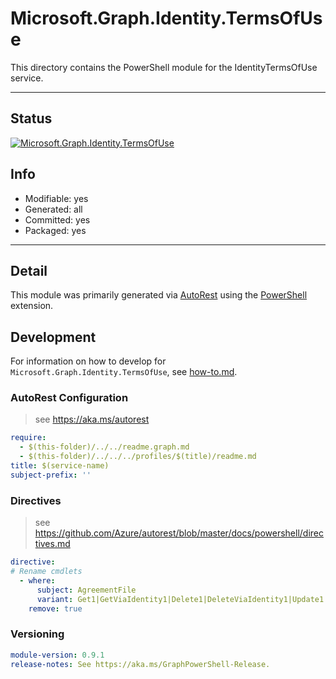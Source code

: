 <!-- region Generated -->
# Microsoft.Graph.Identity.TermsOfUse
This directory contains the PowerShell module for the IdentityTermsOfUse service.

---
## Status
[![Microsoft.Graph.Identity.TermsOfUse](https://img.shields.io/powershellgallery/v/Microsoft.Graph.Identity.TermsOfUse.svg?style=flat-square&label=Microsoft.Graph.Identity.TermsOfUse "Microsoft.Graph.Identity.TermsOfUse")](https://www.powershellgallery.com/packages/Microsoft.Graph.Identity.TermsOfUse/)

## Info
- Modifiable: yes
- Generated: all
- Committed: yes
- Packaged: yes

---
## Detail
This module was primarily generated via [AutoRest](https://github.com/Azure/autorest) using the [PowerShell](https://github.com/Azure/autorest.powershell) extension.

## Development
For information on how to develop for `Microsoft.Graph.Identity.TermsOfUse`, see [how-to.md](how-to.md).
<!-- endregion -->

### AutoRest Configuration

> see https://aka.ms/autorest

``` yaml
require:
  - $(this-folder)/../../readme.graph.md
  - $(this-folder)/../../../profiles/$(title)/readme.md
title: $(service-name)
subject-prefix: ''

```

### Directives

> see https://github.com/Azure/autorest/blob/master/docs/powershell/directives.md

``` yaml
directive:
# Rename cmdlets
  - where:
      subject: AgreementFile
      variant: Get1|GetViaIdentity1|Delete1|DeleteViaIdentity1|Update1|UpdateExpanded1|UpdateViaIdentity1|UpdateViaIdentityExpanded1
    remove: true
```
### Versioning

``` yaml
module-version: 0.9.1
release-notes: See https://aka.ms/GraphPowerShell-Release.
```
